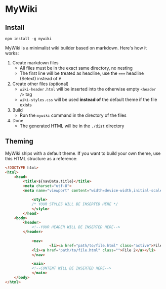 # MyWiki

## Install
```
npm install -g mywiki
```

MyWiki is a minimalist wiki builder based on markdown. Here's how it works:

1. Create markdown files
	- All files must be in the exact same directory, no nesting
	- The first line will be treated as headline, use the `===` headline (Setext) instead of `#`
2. Create other files (optional)
	- `wiki-header.html` will be inserted into the otherwise empty `<header />` tag
	- `wiki-styles.css` will be used **instead of** the default theme if the file exists
3. Build
	- Run the `mywiki` command in the directory of the files
4. Done
	- The generated HTML will be in the `./dist` directory
	
## Theming
MyWiki ships with a default theme. If you want to build your own theme, use this HTML structure as a reference:
```HTML
<!DOCTYPE html>
<html>
	<head>
		<title>${navData.title}</title>
		<meta charset="utf-8">
		<meta name="viewport" content="width=device-width,initial-scale=1">

        	<style>
			/* YOUR STYLES WILL BE INSERTED HERE */
        	</style>
    	</head>
	<body>
		<header>
			<!--YOUR HEADER WILL BE INSERTED HERE-->
		</header>
	
        	<nav>
            		<li><a href="path/to/file.html" class="active">File 1</a></li>
			<li><a href="path/to/file.html" class="">File 2</a></li>
        	</nav>

        	<main>
			<!--CONTENT WILL BE INSERTED HERE-->
        	</main>
	</body>
</html>
```
